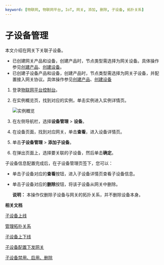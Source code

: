 ```yaml
---
keyword: [物联网, 物联网平台, IoT, 网关, 添加, 删除, 子设备, 拓扑关系]
---
```


# 子设备管理

本文介绍在网关下关联子设备。

-   已创建网关产品和设备，创建产品时，节点类型需选择为网关设备。具体操作参见[创建产品](/cn.zh-CN/设备接入/创建产品.md)、[创建设备](/cn.zh-CN/设备接入/创建设备/单个创建设备.md)。
-   已创建子设备产品和设备，创建产品时，节点类型需选择为网关子设备，并配置接入网关协议。具体操作参见[创建产品](/cn.zh-CN/设备接入/创建产品.md)、[创建设备](/cn.zh-CN/设备接入/创建设备/单个创建设备.md)

1.  登录[物联网平台控制台](https://iot.console.aliyun.com)。

2.  在实例概览页，找到对应的实例，单击实例进入实例详情页。

    ![实例概览](https://static-aliyun-doc.oss-accelerate.aliyuncs.com/assets/img/zh-CN/8727475061/p174584.png)

3.  在左侧导航栏，选择**设备管理** \> **设备**。

4.  在设备页面，找到对应网关，单击**查看**，进入设备详情页。

5.  单击**子设备管理** \> **添加子设备**。

6.  在弹出页面上，选择要关联的子设备，然后单击**确定**。


子设备信息配置完成后，在子设备管理页签下，您可以：

-   单击子设备对应的**查看**按钮，进入子设备详情页查看子设备信息。
-   单击子设备对应的**删除**按钮，将该子设备从网关中删除。

    **说明：** 本操作仅删除子设备与网关的拓扑关系，并不删除设备本身。


**相关文档**  


[子设备上线](/cn.zh-CN/设备管理/网关与子设备/子设备上线.md)

[管理拓扑关系](/cn.zh-CN/设备管理/Alink协议/管理拓扑关系.md)

[子设备上下线](/cn.zh-CN/设备管理/Alink协议/子设备上下线.md)

[子设备配置下发网关](/cn.zh-CN/设备管理/Alink协议/子设备配置下发网关.md)

[子设备禁用、启用、删除](/cn.zh-CN/设备管理/Alink协议/子设备禁用、启用、删除.md)

